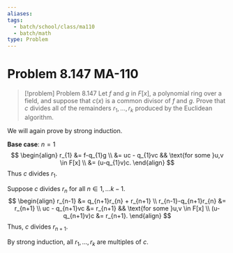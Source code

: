 ```yaml
---
aliases: 
tags:
  - batch/school/class/ma110
  - batch/math
type: Problem
---
```

# Problem 8.147 MA-110

> [!problem] Problem 8.147
> Let $f$ and $g$ in $F[x]$, a polynomial ring over a field, and suppose that $c(x)$ is a common divisor of $f$ and $g$. Prove that $c$ divides all of the remainders $r_{1},\dots ,r_{k}$ produced by the Euclidean algorithm.

We will again prove by strong induction.

**Base case**: $n=1$
$$
\begin{align}
r_{1} &= f-q_{1}g \\
&= uc - q_{1}vc && \text{for some }u,v \in  F[x] \\
&= (u-q_{1}v)c.
\end{align}
$$
Thus $c$ divides $r_{1}$.

Suppose $c$ divides $r_{n}$ for all $n \in 1,\dots k-1$.
$$
\begin{align}
r_{n-1} &= q_{n+1}r_{n} + r_{n+1} \\
r_{n-1}-q_{n+1}r_{n} &= r_{n+1} \\
uc - q_{n+1}vc &= r_{n+1} && \text{for some }u,v \in  F[x] \\
(u-q_{n+1}v)c &= r_{n+1}.
\end{align}
$$
Thus, $c$ divides $r_{n+1}$.

By strong induction, all $r_{1},\dots,r_{k}$ are multiples of $c$.